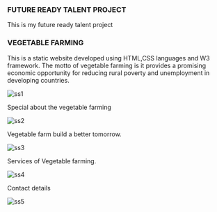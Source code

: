 <h3>FUTURE READY TALENT PROJECT</h3>
This is my future ready talent project
<h3>VEGETABLE FARMING</h3>
This is a static website developed using HTML,CSS languages and W3 framework. The motto of vegetable farming is it provides a promising economic opportunity for reducing rural poverty and unemployment in developing countries.


![ss1](https://user-images.githubusercontent.com/88974468/184531187-c5f6ce2e-8220-4e56-b9c7-f4149fa717b1.png)

Special about the vegetable farming

![ss2](https://user-images.githubusercontent.com/88974468/184531230-684906bf-a133-4d45-a169-4efc6d00e63e.png)

Vegetable farm build a better tomorrow.


![ss3](https://user-images.githubusercontent.com/88974468/184531298-007e5723-7372-41aa-a713-1619f7a46f0e.png)


Services of Vegetable farming.

![ss4](https://user-images.githubusercontent.com/88974468/184531323-8787c291-3e41-4a99-bd20-2428c845b08c.png)


Contact details 


![ss5](https://user-images.githubusercontent.com/88974468/184531337-64b37ba6-809d-413e-96b8-91b090799755.png)
